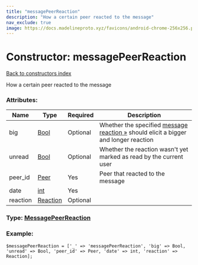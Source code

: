 ```yaml
---
title: "messagePeerReaction"
description: "How a certain peer reacted to the message"
nav_exclude: true
image: https://docs.madelineproto.xyz/favicons/android-chrome-256x256.png
---
```

# Constructor: messagePeerReaction  
[Back to constructors index](/API_docs/constructors/index.html)



How a certain peer reacted to the message

### Attributes:

| Name     |    Type       | Required | Description |
|----------|---------------|----------|-------------|
|big|[Bool](/API_docs/types/Bool.html) | Optional|Whether the specified [message reaction »](https://core.telegram.org/api/reactions) should elicit a bigger and longer reaction|
|unread|[Bool](/API_docs/types/Bool.html) | Optional|Whether the reaction wasn't yet marked as read by the current user|
|peer\_id|[Peer](/API_docs/types/Peer.html) | Yes|Peer that reacted to the message|
|date|[int](/API_docs/types/int.html) | Yes|
|reaction|[Reaction](/API_docs/types/Reaction.html) | Optional|



### Type: [MessagePeerReaction](/API_docs/types/MessagePeerReaction.html)


### Example:

```
$messagePeerReaction = ['_' => 'messagePeerReaction', 'big' => Bool, 'unread' => Bool, 'peer_id' => Peer, 'date' => int, 'reaction' => Reaction];
```  
